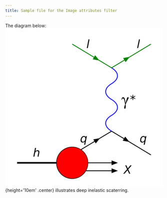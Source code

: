 ```yaml
---
title: Sample file for the Image attributes filter
---
```


The diagram below:
![Deep inelastic scaterring](img/DIS.svg){height='10em' .center}
illustrates deep inelastic scaterring.

